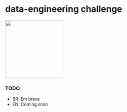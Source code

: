 # data-engineering challenge

<img src="https://raw.githubusercontent.com/hubbeco/challenge/master/data-engineering/assets/images/under-construction-669123b5e6c3d0c7.png" width="188">

### TODO
* BR: Em breve  
* EN: Coming soon
